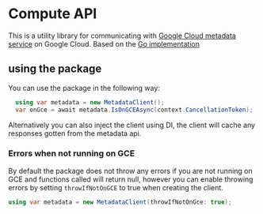 # Compute API

This is a utility library for communicating with [Google Cloud metadata service](https://cloud.google.com/compute/docs/metadata/predefined-metadata-keys) on Google Cloud. Based on the [Go implementation](https://pkg.go.dev/cloud.google.com/go/compute/metadata#section-readme)

## using the package

You can use the package in the following way:

```csharp
  using var metadata = new MetadataClient();
  var onGce = await metadata.IsOnGCEAsync(context.CancellationToken);
```

Alternatively you can also inject the client using DI, the client will cache any responses gotten from the metadata api.

### Errors when not running on GCE

By default the package does not throw any errors if you are not running on GCE and functions called will return null, however you can enable throwing errors by setting `throwIfNotOnGCE` to true when creating the client.

```csharp
using var metadata = new MetadataClient(throwIfNotOnGce: true);
```
